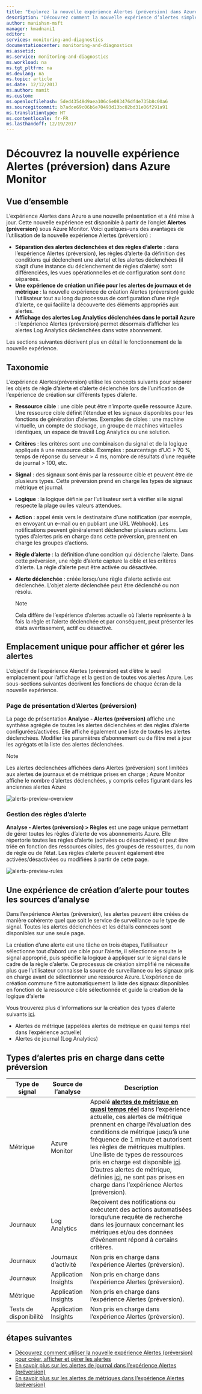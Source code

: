 ```yaml
---
title: "Explorez la nouvelle expérience Alertes (préversion) dans Azure Monitor | Microsoft Docs"
description: "Découvrez comment la nouvelle expérience d’alertes simple et évolutive d’Azure facilite la création, l’affichage et la gestion des alertes"
author: manishsm-msft
manager: kmadnani1
editor: 
services: monitoring-and-diagnostics
documentationcenter: monitoring-and-diagnostics
ms.assetid: 
ms.service: monitoring-and-diagnostics
ms.workload: na
ms.tgt_pltfrm: na
ms.devlang: na
ms.topic: article
ms.date: 12/12/2017
ms.author: mamit
ms.custom: 
ms.openlocfilehash: 5ded43548d9aea106c6e083476df4e735b8c00a6
ms.sourcegitcommit: b7adce69c06b6e70493d13bc02bd31e06f291a91
ms.translationtype: HT
ms.contentlocale: fr-FR
ms.lasthandoff: 12/19/2017
---
```

# <a name="explore-the-new-alerts-preview-experience-in-azure-monitor"></a>Découvrez la nouvelle expérience Alertes (préversion) dans Azure Monitor

## <a name="overview"></a>Vue d’ensemble
 L’expérience Alertes dans Azure a une nouvelle présentation et a été mise à jour. Cette nouvelle expérience est disponible à partir de l’onglet **Alertes (préversion)** sous Azure Monitor. Voici quelques-uns des avantages de l’utilisation de la nouvelle expérience Alertes (préversion) :

 - **Séparation des alertes déclenchées et des règles d’alerte** : dans l’expérience Alertes (préversion), les règles d’alerte (la définition des conditions qui déclenchent une alerte) et les alertes déclenchées (il s’agit d’une instance du déclenchement de règles d’alerte) sont différenciées, les vues opérationnelles et de configuration sont donc séparées. 
 - **Une expérience de création unifiée pour les alertes de journaux et de métrique** : la nouvelle expérience de création Alertes (préversion) guide l’utilisateur tout au long du processus de configuration d’une règle d’alerte, ce qui facilite la découverte des éléments appropriés aux alertes. 
 - **Affichage des alertes Log Analytics déclenchées dans le portail Azure** : l’expérience Alertes (préversion) permet désormais d’afficher les alertes Log Analytics déclenchées dans votre abonnement.  

Les sections suivantes décrivent plus en détail le fonctionnement de la nouvelle expérience. 

## <a name="taxonomy"></a>Taxonomie
L’expérience Alertes(préversion) utilise les concepts suivants pour séparer les objets de règle d’alerte et d’alerte déclenchée lors de l’unification de l’expérience de création sur différents types d’alerte.

- **Ressource cible** : une cible peut être n’importe quelle ressource Azure. Une ressource cible définit l’étendue et les signaux disponibles pour les fonctions de génération d’alertes. Exemples de cibles : une machine virtuelle, un compte de stockage, un groupe de machines virtuelles identiques, un espace de travail Log Analytics ou une solution. 

- **Critères** : les critères sont une combinaison du signal et de la logique appliqués à une ressource cible. Exemples : pourcentage d’UC > 70 %, temps de réponse du serveur > 4 ms, nombre de résultats d’une requête de journal > 100, etc. 

- **Signal** : des signaux sont émis par la ressource cible et peuvent être de plusieurs types. Cette préversion prend en charge les types de signaux métrique et journal.

- **Logique** : la logique définie par l’utilisateur sert à vérifier si le signal respecte la plage ou les valeurs attendues.  
 
- **Action** : appel émis vers le destinataire d’une notification (par exemple, en envoyant un e-mail ou en publiant une URL Webhook). Les notifications peuvent généralement déclencher plusieurs actions. Les types d’alertes pris en charge dans cette préversion, prennent en charge les groupes d’actions.  
 
- **Règle d’alerte** : la définition d’une condition qui déclenche l’alerte. Dans cette préversion, une règle d’alerte capture la cible et les critères d’alerte. La règle d’alerte peut être activée ou désactivée. 
 
- **Alerte déclenchée** : créée lorsqu’une règle d’alerte activée est déclenchée. L’objet alerte déclenchée peut être déclenché ou non résolu.

    > [!NOTE]
    > Cela diffère de l’expérience d’alertes actuelle où l’alerte représente à la fois la règle et l’alerte déclenchée et par conséquent, peut présenter les états avertissement, actif ou désactivé.
    >

## <a name="single-place-to-view-and-manage-alerts"></a>Emplacement unique pour afficher et gérer les alertes
L’objectif de l’expérience Alertes (préversion) est d’être le seul emplacement pour l’affichage et la gestion de toutes vos alertes Azure. Les sous-sections suivantes décrivent les fonctions de chaque écran de la nouvelle expérience.

### <a name="alerts-preview-overview-page"></a>Page de présentation d’Alertes (préversion)
La page de présentation **Analyse - Alertes (préversion)** affiche une synthèse agrégée de toutes les alertes déclenchées et des règles d’alerte configurées/activées. Elle affiche également une liste de toutes les alertes déclenchées. Modifier les paramètres d’abonnement ou de filtre met à jour les agrégats et la liste des alertes déclenchées.

> [!NOTE]
> Les alertes déclenchées affichées dans Alertes (préversion) sont limitées aux alertes de journaux et de métrique prises en charge ; Azure Monitor affiche le nombre d’alertes déclenchées, y compris celles figurant dans les anciennes alertes Azure

 ![alerts-preview-overview](./media/monitoring-overview-unified/alerts-preview-overview.png) 

### <a name="alert-rules-management"></a>Gestion des règles d’alerte
**Analyse - Alertes (préversion) > Règles** est une page unique permettant de gérer toutes les règles d’alerte de vos abonnements Azure. Elle répertorie toutes les règles d’alerte (activées ou désactivées) et peut être triée en fonction des ressources cibles, des groupes de ressources, du nom de règle ou de l’état. Les règles d’alerte peuvent également être activées/désactivées ou modifiées à partir de cette page.  

 ![alerts-preview-rules](./media/monitoring-overview-unified/alerts-preview-rules.png)


## <a name="one-alert-authoring-experience-across-all-monitoring-sources"></a>Une expérience de création d’alerte pour toutes les sources d’analyse
Dans l’expérience Alertes (préversion), les alertes peuvent être créées de manière cohérente quel que soit le service de surveillance ou le type de signal. Toutes les alertes déclenchées et les détails connexes sont disponibles sur une seule page.  
 
La création d’une alerte est une tâche en trois étapes, l’utilisateur sélectionne tout d’abord une cible pour l’alerte, il sélectionne ensuite le signal approprié, puis spécifie la logique à appliquer sur le signal dans le cadre de la règle d’alerte. Ce processus de création simplifié ne nécessite plus que l’utilisateur connaisse la source de surveillance ou les signaux pris en charge avant de sélectionner une ressource Azure. L’expérience de création commune filtre automatiquement la liste des signaux disponibles en fonction de la ressource cible sélectionnée et guide la création de la logique d’alerte

Vous trouverez plus d’informations sur la création des types d’alerte suivants [ici](monitor-alerts-unified-usage.md). 
- Alertes de métrique (appelées alertes de métrique en quasi temps réel dans l’expérience actuelle)
- Alertes de journal (Log Analytics)
 

## <a name="alert-types-supported-in-this-preview"></a>Types d’alertes pris en charge dans cette préversion


| **Type de signal** | **Source de l’analyse** | **Description** | 
|-------------|----------------|-------------|
| Métrique | Azure Monitor | Appelé [**alertes de métrique en quasi temps réel**](monitoring-near-real-time-metric-alerts.md) dans l’expérience actuelle, ces alertes de métrique prennent en charge l’évaluation des conditions de métrique jusqu’à une fréquence de 1 minute et autorisent les règles de métriques multiples. Une liste de types de ressources pris en charge est disponible [ici](monitoring-near-real-time-metric-alerts.md#what-resources-can-i-create-near-real-time-metric-alerts-for). D’autres alertes de métrique, définies [ici](monitoring-overview-alerts.md#alerts-in-different-azure-services), ne sont pas prises en charge dans l’expérience Alertes (préversion).|
| Journaux  | Log Analytics | Reçoivent des notifications ou exécutent des actions automatisées lorsqu’une requête de recherche dans les journaux concernant les métriques et/ou des données d’événement répond à certains critères.|
| Journaux  | Journaux d’activité | Non pris en charge dans l’expérience Alertes (préversion). |
| Journaux  | Application Insights | Non pris en charge dans l’expérience Alertes (préversion). |
| Métrique | Application Insights | Non pris en charge dans l’expérience Alertes (préversion). |
| Tests de disponibilité | Application Insights | Non pris en charge dans l’expérience Alertes (préversion). |


## <a name="next-steps"></a>étapes suivantes
- [Découvrez comment utiliser la nouvelle expérience Alertes (préversion) pour créer, afficher et gérer les alertes](monitor-alerts-unified-usage.md)
- [En savoir plus sur les alertes de journal dans l’expérience Alertes (préversion)](monitor-alerts-unified-log.md)
- [En savoir plus sur les alertes de métriques dans l’expérience Alertes (préversion)](monitoring-near-real-time-metric-alerts.md)

